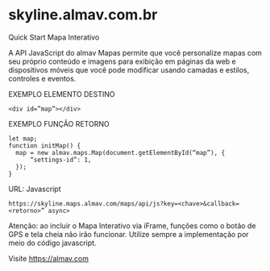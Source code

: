 # skyline.almav.com.br
Quick Start Mapa Interativo

A API JavaScript do almav Mapas permite que você personalize mapas com seu próprio conteúdo e imagens para exibição em páginas da web e dispositivos móveis que você pode modificar usando camadas e estilos, controles e eventos.

EXEMPLO ELEMENTO DESTINO

```
<div id=”map”></div>
```

EXEMPLO FUNÇÃO RETORNO
```
let map;
function initMap() {
  map = new almav.maps.Map(document.getElementById(“map”), {
      “settings-id”: 1,
  });
}
```

URL: Javascript
```
https://skyline.maps.almav.com/maps/api/js?key=<chave>&callback=<retorno>” async>
```

Atenção: ao incluir o Mapa Interativo via iFrame, funções como o botão de GPS e tela cheia não irão funcionar. Utilize sempre a implementação por meio do código javascript.

Visite https://almav.com
